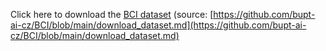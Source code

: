 Click here to download the [BCI dataset](https://drive.google.com/drive/folders/1jApbId20lX8AY0tIsoX2_2BHBLPoxD4L?usp=sharing) (source: [https://github.com/bupt-ai-cz/BCI/blob/main/download_dataset.md](https://github.com/bupt-ai-cz/BCI/blob/main/download_dataset.md)
